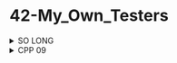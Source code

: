 # 42-My_Own_Testers

<details>
    <summary> SO LONG</summary>

## SO LONG - Invalid Maps

Open the terminal and run:
```
bash
```
Download the tester in the same directory of your so_long executable and do:
```
./test_maps.sh
```

Explanation:
- Error(RED) --> veryfies if your message in the terminal is error;
- Under the Error is your message for that error;
- OK(GREEN) --> everything is OK with the valgrind check;
- ERROR(RED) --> something was wrong with the valgrind check;

To test your so_long_bonus, your executable must have this name: so_long_bonus

Thanks for tryng it!!!

</details>


<details>
    <summary> CPP 09</summary>

## CPP09 - ex00 parser checker

Open the terminal and run:
```
bash
```
Download the tester in the same directory of your cpp09 ex00 executable and do:
```
sh testercpp09ex00.sh
```

Explanation:
- Line number --> Line number of the test;
- OK(GREEN) -- > The input is equal to the expected output;
- ERROR(RED) --> The input is diferrent to the expected output;
- ~> INPUT --> The input tested in that line;
- ~> YOU --> Yours output;
- ~> EXPECTED ~> The expected output;

Thanks for tryng it!!!

</details>
